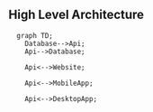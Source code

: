 ## High Level Architecture

```mermaid
  graph TD;
    Database-->Api;
    Api-->Database;

    Api<-->Website;

    Api<-->MobileApp;

    Api<-->DesktopApp;

```
